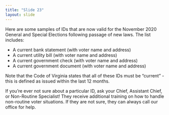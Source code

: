 ```yaml
---
title: "Slide 23"
layout: slide
---
```


Here are some samples of IDs that are now valid for the November 2020 General and Special Elections following passage of new laws. The list includes:

- A current bank statement (with voter name and address)
- A current utility bill (with voter name and address)
- A current government check (with voter name and address)
- A current government document (with voter name and address)

Note that the Code of Virginia states that all of these IDs must be “current” - this is defined as issued within the last 12 months. 

If you’re ever not sure about a particular ID, ask your Chief, Assistant Chief, or Non-Routine Specialist! They receive additional training on how to handle non-routine voter situations. If they are not sure, they can always call our office for help.